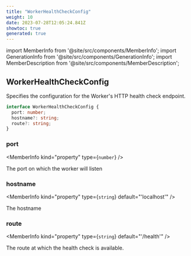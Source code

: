 ```yaml
---
title: "WorkerHealthCheckConfig"
weight: 10
date: 2023-07-28T12:05:24.841Z
showtoc: true
generated: true
---
```

<!-- This file was generated from the Vendure source. Do not modify. Instead, re-run the "docs:build" script -->
import MemberInfo from '@site/src/components/MemberInfo';
import GenerationInfo from '@site/src/components/GenerationInfo';
import MemberDescription from '@site/src/components/MemberDescription';


## WorkerHealthCheckConfig

<GenerationInfo sourceFile="packages/core/src/worker/worker-health.service.ts" sourceLine="14" packageName="@vendure/core" since="1.2.0" />

Specifies the configuration for the Worker's HTTP health check endpoint.

```ts title="Signature"
interface WorkerHealthCheckConfig {
  port: number;
  hostname?: string;
  route?: string;
}
```

<div className="members-wrapper">

### port

<MemberInfo kind="property" type={`number`}   />

The port on which the worker will listen
### hostname

<MemberInfo kind="property" type={`string`} default="'localhost'"   />

The hostname
### route

<MemberInfo kind="property" type={`string`} default="'/health'"   />

The route at which the health check is available.


</div>
